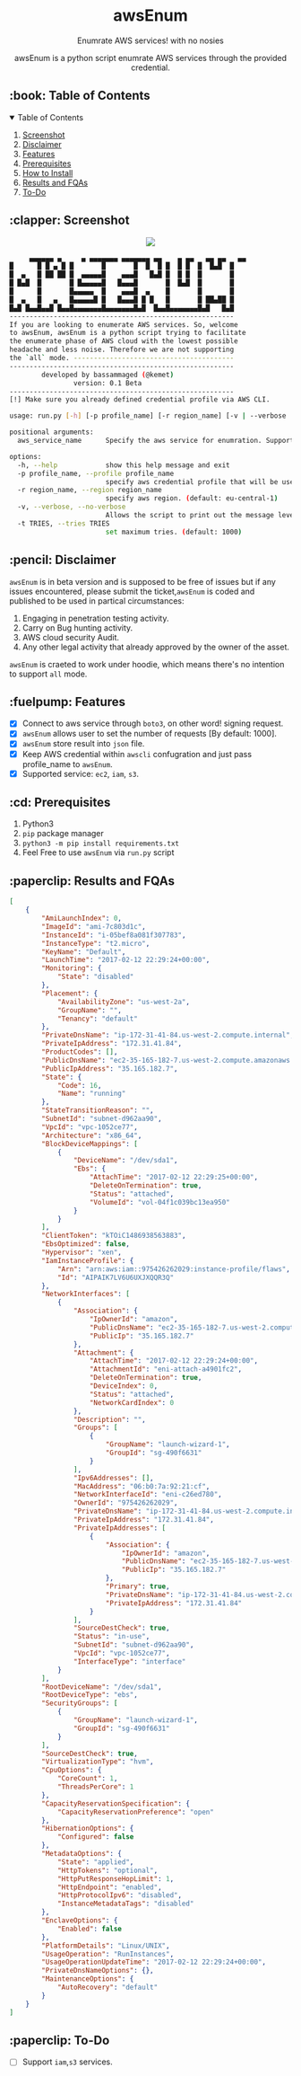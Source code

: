 <h1 align="center">awsEnum</h1>
<p align="center">Enumrate AWS services! with no nosies </p>
<p align="center">awsEnum is a python script enumrate AWS services through the provided credential.</p>  

<!-- TABLE OF CONTENTS -->
<h2 id="table-of-contents"> :book: Table of Contents</h2>

<details open="open">
  <summary>Table of Contents</summary>
  <ol>
    <li><a href="#screen">Screenshot</a></li>
    <li><a href="#Disclaimerl">Disclaimer</a></li>
    <li><a href="#Features">Features</a></li>
    <li><a href="#prerequisites">Prerequisites</a></li>
    <li><a href="#how-to-install">How to Install</a></li>
    <li><a href="#results-and-discussion">Results and FQAs</a></li>
    <li><a href="#to-do">To-Do</a></li>
  </ol>
</details>


<h2 id="screen"> :clapper: Screenshot</h2>
<p align="center"> 
  <img src="assets/img/screenshot.png">
</p>

```sh
     ▄▄▄▄▄▄ ▄     ▄ ▄▄▄▄▄▄▄ ▄▄▄▄▄▄▄ ▄▄    ▄ ▄▄   ▄▄ ▄▄   ▄▄ 
█      █ █ ▄ █ █       █       █  █  █ █  █ █  █  █▄█  █
█  ▄   █ ██ ██ █  ▄▄▄▄▄█    ▄▄▄█   █▄█ █  █ █  █       █
█ █▄█  █       █ █▄▄▄▄▄█   █▄▄▄█       █  █▄█  █       █
█      █       █▄▄▄▄▄  █    ▄▄▄█  ▄    █       █       █
█  ▄   █   ▄   █▄▄▄▄▄█ █   █▄▄▄█ █ █   █       █ ██▄██ █
█▄█ █▄▄█▄▄█ █▄▄█▄▄▄▄▄▄▄█▄▄▄▄▄▄▄█▄█  █▄▄█▄▄▄▄▄▄▄█▄█   █▄█
--------------------------------------------------------
If you are looking to enumerate AWS services. So, welcome
to awsEnum, awsEnum is a python script trying to facilitate 
the enumerate phase of AWS cloud with the lowest possible
headache and less noise. Therefore we are not supporting 
the `all` mode. ----------------------------------------
--------------------------------------------------------
        developed by bassammaged (@kemet)
                version: 0.1 Beta
--------------------------------------------------------
[!] Make sure you already defined credential profile via AWS CLI.

usage: run.py [-h] [-p profile_name] [-r region_name] [-v | --verbose | --no-verbose] [-t TRIES] aws_service_name

positional arguments:
  aws_service_name      Specify the aws service for enumration. Supported services are: ['ec2', 'iam', 's3'] (default: all)

options:
  -h, --help            show this help message and exit
  -p profile_name, --profile profile_name
                        specify aws credential profile that will be used through the enumeration. (default: default)
  -r region_name, --region region_name
                        specify aws region. (default: eu-central-1)
  -v, --verbose, --no-verbose
                        Allows the script to print out the message level start with debug. (default: False)
  -t TRIES, --tries TRIES
                        set maximum tries. (default: 1000)

```

<h2 id="Disclaimer"> :pencil: Disclaimer</h2>

`awsEnum` is in beta version and is supposed to be free of issues but if any issues encountered, please submit the ticket,`awsEnum` is coded and published to be used in partical circumstances:

1. Engaging in penetration testing activity.
2. Carry on Bug hunting activity.
3. AWS cloud security Audit.
4. Any other legal activity that already approved by the owner of the asset.

`awsEnum` is craeted to work under hoodie, which means there's no intention to support `all` mode.
 
<h2 id="Features"> :fuelpump: Features</h2>

- [x] Connect to aws service through `boto3`, on other word! signing request.
- [x] `awsEnum` allows user to set the number of requests [By default: 1000].
- [x] `awsEnum` store result into `json` file.
- [x] Keep AWS credential within `awscli` confugration and just pass profile_name to `awsEnum`.
- [x] Supported service: `ec2`, `iam`, `s3`.  

<h2 id="prerequisites"> :cd: Prerequisites</h2>

1. Python3
2. `pip` package manager
3. `python3 -m pip install requirements.txt`
4. Feel Free to use `awsEnum` via `run.py` script

<h2 id="results-and-discussion"> :paperclip: Results and FQAs</h2>

```json
[
    {
        "AmiLaunchIndex": 0,
        "ImageId": "ami-7c803d1c",
        "InstanceId": "i-05bef8a081f307783",
        "InstanceType": "t2.micro",
        "KeyName": "Default",
        "LaunchTime": "2017-02-12 22:29:24+00:00",
        "Monitoring": {
            "State": "disabled"
        },
        "Placement": {
            "AvailabilityZone": "us-west-2a",
            "GroupName": "",
            "Tenancy": "default"
        },
        "PrivateDnsName": "ip-172-31-41-84.us-west-2.compute.internal",
        "PrivateIpAddress": "172.31.41.84",
        "ProductCodes": [],
        "PublicDnsName": "ec2-35-165-182-7.us-west-2.compute.amazonaws.com",
        "PublicIpAddress": "35.165.182.7",
        "State": {
            "Code": 16,
            "Name": "running"
        },
        "StateTransitionReason": "",
        "SubnetId": "subnet-d962aa90",
        "VpcId": "vpc-1052ce77",
        "Architecture": "x86_64",
        "BlockDeviceMappings": [
            {
                "DeviceName": "/dev/sda1",
                "Ebs": {
                    "AttachTime": "2017-02-12 22:29:25+00:00",
                    "DeleteOnTermination": true,
                    "Status": "attached",
                    "VolumeId": "vol-04f1c039bc13ea950"
                }
            }
        ],
        "ClientToken": "kTOiC1486938563883",
        "EbsOptimized": false,
        "Hypervisor": "xen",
        "IamInstanceProfile": {
            "Arn": "arn:aws:iam::975426262029:instance-profile/flaws",
            "Id": "AIPAIK7LV6U6UXJXQQR3Q"
        },
        "NetworkInterfaces": [
            {
                "Association": {
                    "IpOwnerId": "amazon",
                    "PublicDnsName": "ec2-35-165-182-7.us-west-2.compute.amazonaws.com",
                    "PublicIp": "35.165.182.7"
                },
                "Attachment": {
                    "AttachTime": "2017-02-12 22:29:24+00:00",
                    "AttachmentId": "eni-attach-a4901fc2",
                    "DeleteOnTermination": true,
                    "DeviceIndex": 0,
                    "Status": "attached",
                    "NetworkCardIndex": 0
                },
                "Description": "",
                "Groups": [
                    {
                        "GroupName": "launch-wizard-1",
                        "GroupId": "sg-490f6631"
                    }
                ],
                "Ipv6Addresses": [],
                "MacAddress": "06:b0:7a:92:21:cf",
                "NetworkInterfaceId": "eni-c26ed780",
                "OwnerId": "975426262029",
                "PrivateDnsName": "ip-172-31-41-84.us-west-2.compute.internal",
                "PrivateIpAddress": "172.31.41.84",
                "PrivateIpAddresses": [
                    {
                        "Association": {
                            "IpOwnerId": "amazon",
                            "PublicDnsName": "ec2-35-165-182-7.us-west-2.compute.amazonaws.com",
                            "PublicIp": "35.165.182.7"
                        },
                        "Primary": true,
                        "PrivateDnsName": "ip-172-31-41-84.us-west-2.compute.internal",
                        "PrivateIpAddress": "172.31.41.84"
                    }
                ],
                "SourceDestCheck": true,
                "Status": "in-use",
                "SubnetId": "subnet-d962aa90",
                "VpcId": "vpc-1052ce77",
                "InterfaceType": "interface"
            }
        ],
        "RootDeviceName": "/dev/sda1",
        "RootDeviceType": "ebs",
        "SecurityGroups": [
            {
                "GroupName": "launch-wizard-1",
                "GroupId": "sg-490f6631"
            }
        ],
        "SourceDestCheck": true,
        "VirtualizationType": "hvm",
        "CpuOptions": {
            "CoreCount": 1,
            "ThreadsPerCore": 1
        },
        "CapacityReservationSpecification": {
            "CapacityReservationPreference": "open"
        },
        "HibernationOptions": {
            "Configured": false
        },
        "MetadataOptions": {
            "State": "applied",
            "HttpTokens": "optional",
            "HttpPutResponseHopLimit": 1,
            "HttpEndpoint": "enabled",
            "HttpProtocolIpv6": "disabled",
            "InstanceMetadataTags": "disabled"
        },
        "EnclaveOptions": {
            "Enabled": false
        },
        "PlatformDetails": "Linux/UNIX",
        "UsageOperation": "RunInstances",
        "UsageOperationUpdateTime": "2017-02-12 22:29:24+00:00",
        "PrivateDnsNameOptions": {},
        "MaintenanceOptions": {
            "AutoRecovery": "default"
        }
    }
]
```

<h2 id="to-do"> :paperclip: To-Do</h2>

- [ ] Support `iam`,`s3` services. 
